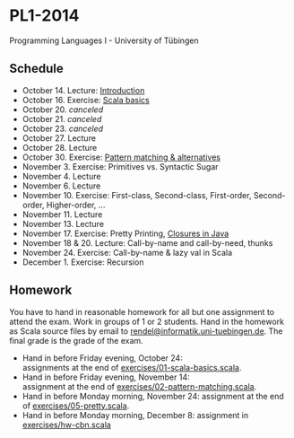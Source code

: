 PL1-2014
========

Programming Languages I - University of Tübingen

Schedule
--------

 * October 14. Lecture: [Introduction](lecturenotes/01-intro.markdown)
 * October 16. Exercise:  [Scala basics](exercises/01-scala-basics.scala)
 * October 20. *canceled*
 * October 21. *canceled*
 * October 23. *canceled*
 * October 27. Lecture
 * October 28. Lecture
 * October 30. Exercise: [Pattern matching & alternatives](exercises/02-pattern-matching.scala)
 * November 3. Exercise: Primitives vs. Syntactic Sugar
 * November 4. Lecture
 * November 6. Lecture
 * November 10. Exercise: First-class, Second-class, First-order, Second-order, Higher-order, ...
 * November 11. Lecture
 * November 13. Lecture
 * November 17. Exercise: Pretty Printing, [Closures in Java](exercises/Closures.java)
 * November 18 & 20. Lecture: Call-by-name and call-by-need, thunks
 * November 24. Exercise: Call-by-name & lazy val in Scala
 * December 1. Exercise: Recursion

Homework
--------

You have to hand in reasonable homework for all but one assignment to attend the exam. Work in groups of 1 or 2 students. Hand in the homework as Scala source files by email to rendel@informatik.uni-tuebingen.de. The final grade is the grade of the exam.

 * Hand in before Friday evening, October 24:  
   assignments at the end of [exercises/01-scala-basics.scala](exercises/01-scala-basics.scala).
 * Hand in before Friday evening, November 14:  
   assignment at the end of [exercises/02-pattern-matching.scala](exercises/02-pattern-matching.scala).
 * Hand in before Monday morning, November 24:
   assignment at the end of [exercises/05-pretty.scala](exercises/05-pretty.scala).
 * Hand in before Monday morning, December 8:
   assignment in [exercises/hw-cbn.scala](exercises/hw-cbn.scala)
